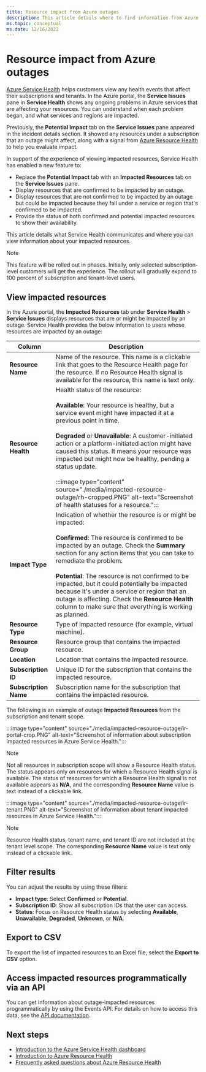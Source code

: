 ```yaml
---
title: Resource impact from Azure outages
description: This article details where to find information from Azure Service Health about how Azure outages might affect your resources.
ms.topic: conceptual
ms.date: 12/16/2022
---
```


# Resource impact from Azure outages

[Azure Service Health](https://azure.microsoft.com/get-started/azure-portal/service-health/) helps customers view any health events that affect their subscriptions and tenants. In the Azure portal, the **Service Issues** pane in **Service Health** shows any ongoing problems in Azure services that are affecting your resources. You can understand when each problem began, and what services and regions are impacted. 

Previously, the **Potential Impact** tab on the **Service Issues** pane appeared in the incident details section. It showed any resources under a subscription that an outage might affect, along with a signal from [Azure Resource Health](../service-health/resource-health-overview.md) to help you evaluate impact.

In support of the experience of viewing impacted resources, Service Health has enabled a new feature to:

- Replace the **Potential Impact** tab with an **Impacted Resources** tab on the **Service Issues** pane.
- Display resources that are confirmed to be impacted by an outage.
- Display resources that are not confirmed to be impacted by an outage but could be impacted because they fall under a service or region that's confirmed to be impacted.
- Provide the status of both confirmed and potential impacted resources to show their availability.

This article details what Service Health communicates and where you can view information about your impacted resources.

>[!Note]
>This feature will be rolled out in phases. Initially, only selected subscription-level customers will get the experience. The rollout will gradually expand to 100 percent of subscription and tenant-level users.

## View impacted resources

In the Azure portal, the **Impacted Resources** tab under **Service Health** > **Service Issues** displays resources that are or might be impacted by an outage. Service Health provides the below information to users whose resources are impacted by an outage:

|Column  |Description |
|---------|---------|
|**Resource Name**|Name of the resource. This name is a clickable link that goes to the Resource Health page for the resource. If no Resource Health signal is available for the resource, this name is text only.|
|**Resource Health**|Health status of the resource: <br><br>**Available**: Your resource is healthy, but a service event might have impacted it at a previous point in time. <br><br>**Degraded** or **Unavailable**: A customer-initiated action or a platform-initiated action might have caused this status. It means your resource was impacted but might now be healthy, pending a status update. <br><br>:::image type="content" source="./media/impacted-resource-outage/rh-cropped.PNG" alt-text="Screenshot of health statuses for a resource.":::|
|**Impact Type**|Indication of whether the resource is or might be impacted: <br><br>**Confirmed**: The resource is confirmed to be impacted by an outage. Check the **Summary** section for any action items that you can take to remediate the problem. <br><br>**Potential**: The resource is not confirmed to be impacted, but it could potentially be impacted because it's under a service or region that an outage is affecting. Check the **Resource Health** column to make sure that everything is working as planned.|
|**Resource Type**|Type of impacted resource (for example, virtual machine).|
|**Resource Group**|Resource group that contains the impacted resource.|
|**Location**|Location that contains the impacted resource.|
|**Subscription ID**|Unique ID for the subscription that contains the impacted resource.|
|**Subscription Name**|Subscription name for the subscription that contains the impacted resource.|

The following is an example of outage **Impacted Resources** from the subscription and tenant scope.

:::image type="content" source="./media/impacted-resource-outage/ir-portal-crop.PNG" alt-text="Screenshot of information about subscription impacted resources in Azure Service Health.":::

>[!Note]
>Not all resources in subscription scope will show a Resource Health status. The status appears only on resources for which a Resource Health signal is available. The status of resources for which a Resource Health signal is not available appears as **N/A**, and the corresponding **Resource Name** value is text instead of a clickable link.

:::image type="content" source="./media/impacted-resource-outage/ir-tenant.PNG" alt-text="Screenshot of information about tenant impacted resources in Azure Service Health.":::

>[!Note]
>Resource Health status, tenant name, and tenant ID are not included at the tenant level scope. The corresponding **Resource Name** value is text only instead of a clickable link.

## Filter results

You can adjust the results by using these filters:

- **Impact type**: Select **Confirmed** or **Potential**.
- **Subscription ID**: Show all subscription IDs that the user can access.
- **Status**: Focus on Resource Health status by selecting **Available**, **Unavailable**, **Degraded**, **Unknown**, or **N/A**.

## Export to CSV

To export the list of impacted resources to an Excel file, select the **Export to CSV** option.

## Access impacted resources programmatically via an API

You can get information about outage-impacted resources programmatically by using the Events API. For details on how to access this data, see the [API documentation](/rest/api/resourcehealth/2022-10-01/impacted-resources).

## Next steps
-  [Introduction to the Azure Service Health dashboard](service-health-overview.md)
- [Introduction to Azure Resource Health](resource-health-overview.md)
- [Frequently asked questions about Azure Resource Health](resource-health-faq.yml)
